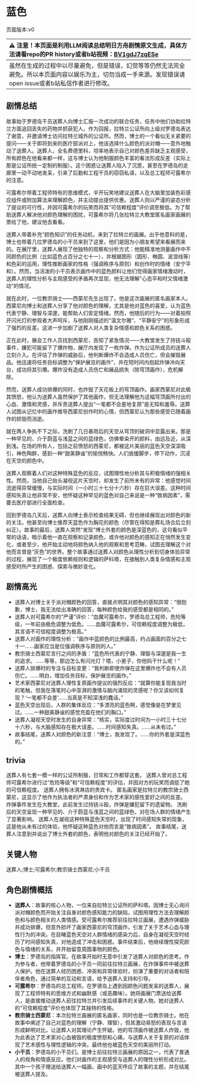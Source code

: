 # 蓝色
页面版本:v0
 

| :warning: 注意！本页面是利用LLM阅读总结明日方舟剧情原文生成，具体方法请看repo的PR history或者b站视频：[BV1gdJ7zqESe](https://www.bilibili.com/video/BV1gdJ7zqESe/)         |
|:----------------------------|
| 虽然在生成的过程中以尽量避免，但是错误，幻觉等等仍然无法完全避免。所以本页面内容以娱乐为主，切勿当成一手来源。发现错误请open issue或者b站私信作者进行修改。|



## 剧情总结
故事始于罗德岛干员送葬人向博士汇报一次成功的联合任务，任务中他们协助拉特兰方面追回丢失的药物并抓获犯人。作为回报，拉特兰公证所向上级对罗德岛表达了谢意，并邀请博士访问拉特兰城外的公证所。然而，博士的一个看似无关紧要的提问——关于即将到来的医疗部派对上，他该选择什么颜色的派对帽——意外地触动了送葬人。送葬人，全名费德里科，坦率地表示自己对颜色差异缺乏主观感受，所有颜色在他看来都一样，这与博士认为他制服颜色丰富的看法形成反差（实际上那是公证所统一定制的制服）。这个困惑让送葬人陷入了沉思，甚至在罗德岛的走廊里一动不动地发呆，引来了后勤和工程干员的窃窃私语，以及总工程师可露希尔的注意。

可露希尔带着工程师特有的思维模式，半开玩笑地建议送葬人在大脑里加装色彩感应组件或附加算法来理解颜色，并主动提出提供优惠。送葬人则以严谨的姿态分析了提议的可行性，并因可露希尔的玩笑而将其“可信赖程度”评价调至极低。为了帮助送葬人解决他对颜色理解的困扰，可露希尔将几张拉特兰大教堂匿名画家画展的票给了他，建议他去看看。

送葬人带着补充“颜色知识”的任务动机，来到了拉特兰的画展。出乎他意料的是，博士也带着几位罗德岛的小干员来到了这里，他们是因为小朋友希望来看展而来的。在展厅里，送葬人展现了他独特的观察和分析方式：他能精准地测量画作中不同颜色的比例（比如蓝色占百分之七十一），并根据图形（圆形、椭圆、波浪线等）和色彩的运用，理性推断画家的性格（强调秩序与原则）和创作时的情绪（安宁平和）。然而，当活泼的小干员表示画作中的蓝色颜料让他们觉得画家情绪激动时，送葬人的理性分析与主观感受的矛盾再次显现，他无法理解“心态平和时又情绪激动”的情况。

就在此时，一位教宗骑士——西蒙尼先生出现了。他是这次画展的匿名画家本人。西蒙尼向博士和送葬人分享了他对颜色的理解，尤其是他对蓝色的喜爱，认为蓝色代表宁静、理智与深邃，能帮助人们安定情绪。然而，他随后的行为——对着拍照开闪光灯的参观者大声呵斥，与他刚刚描述的“温文尔雅”、“平静安宁”的形象形成了强烈的反差。这进一步加剧了送葬人对人类复杂情感和颜色关系的困惑。

正在此时，展会工作人员找到西蒙尼，告知了紧急情况——大教堂发生了持铳斗殴事件，嫌犯可能留下了爆炸物，展厅内发现了一枚炸弹。作为公证所成员的送葬人立刻介入。在评估了炸弹的威胁后，他判断爆炸不会造成人员伤亡，但会摧毁展品。他迅速将任务目标调整为“保护展览的画作”，并在短时间内抱起炸弹冲向天台，成功将其引爆。爆炸没有造成人员伤亡和展品损失（除穹顶画作），危机解除。

然而，送葬人成功排爆的同时，也炸毁了天花板上的穹顶画作。画家西蒙尼对此极其愤怒，他认为送葬人虽然保护了其他画作，但无法理解他为这幅穹顶画所付出的心血、激情和灵感，并斥责送葬人提出“一笔都不会差地复原”是无知和羞辱。送葬人试图从记忆中的画作推导西蒙尼创作时的心情，但西蒙尼认为那些感受已随着画作的损毁而消逝。

就在两人争执不下之际，洗刷了几日暴雨后的天空从穹顶的破洞中显露出来。那是一种罕见的、介于蔚蓝与浅蓝之间的蓝绿色，仿佛晕染开的颜料，由远及近，从深到浅。在场的所有人，包括之前愤怒的西蒙尼，都被这片美丽的蓝色天空深深吸引，神色陶醉，感到一种“甜美静谧”的愉悦畅快。人们放缓脚步，停下动作，沉浸在天空的颜色中。

送葬人观察着人们对这种特殊蓝色的反应，试图理性地分析其与积极情绪的强相关性。然而，当他自己抬头凝视这片天空时，却发生了前所未有的异常：他感觉时间流逝得异常缓慢，与实际时间（一小时三十七分十六秒）存在巨大误差。这种时间感知失真让他非常不安，他怀疑这种罕见的蓝色对自己来说是一种“致病因素”，需要去医疗部进行全面检查。

回到罗德岛几天后，送葬人向博士表示检查结果无碍，但也继续展现出对颜色的新的关注。他甚至向博士推荐天蓝色作为胸花的颜色（尽管在得知是葬礼场合后立刻纠正）。故事的最后，送葬人突然“发现”博士外套的颜色是深蓝色的，这句看似平常的话语，暗示着他一直在观察和记录颜色，或许他对颜色的感知正在悄然发生变化，或者至少，他开始主动地将颜色纳入他的观察和思考范畴，试图去理解这个对他而言曾是“灰色”的世界。整个故事通过送葬人对颜色从理性分析到切身体验异常的过程，展现了一个极度依赖规则和逻辑的萨科塔，在接触到人类复杂情感和主观感受时所产生的困惑、探索与微妙变化。
## 剧情高光
- 送葬人对博士关于派对帽颜色的回答，直接点明其对颜色的感知异常：“很抱歉，博士，我无法给出准确的回答，每种颜色给我的感受都是相同的。”
- 送葬人对可露希尔的“严谨”评价：“血魔可露希尔，罗德岛总工程师，危险等级，一年前由极危调整为低危。......血魔可露希尔，可信赖程度调整为极低，其言语不可信程度调整为极高。”
- 送葬人对画作的理性分析：“画作中蓝颜色的比例最高，约占画面的百分之七十一......画家应当是位强调秩序与原则的人。”
- 教宗骑士西蒙尼言行之间的矛盾：“蓝色所代表的宁静、理智与深邃是我一生的追求。......等等，那边怎么有闪光灯？喂，小崽子，你他妈干什么呢！”
- 送葬人排爆时的专注与目标变更：“我判断即使炸弹在这里爆炸也不会有人员伤亡。......明白，增加任务目标，保护展览的画作。”
- 艺术家西蒙尼对送葬人理性复原画作提议的强烈反应：“就算你能复现我当时的笔触，但我在落笔时心中澎湃的激情与脑内涌现的灵感呢？你又该如何复现？‘一笔都不会差’......当真是不知深浅的蠢话。”
- 蓝色天空出现后，人群的集体反应：“多漂亮的蓝色啊，感觉像是在梦里见过。......一种甜美静谧的感觉充盈在他们的胸口。”
- 送葬人凝视天空时发生的自身异常：“核实，实际度过时间为一小时三十七分十六秒，与大脑感知存在极大误差。......时间感知失真。......从未有过。”
- 故事结尾，送葬人对颜色的新注意：“博士，我发现了。......你的外套是深蓝色的。”
## trivia
送葬人有七套一模一样的公证所制服，日常和工作都穿这套。
送葬人曾对总工程师可露希尔进行过“危险等级”和“可信赖程度”的评估，并因对方的玩笑而调低了她的可信赖程度。
送葬人拥有冰淇淋店的贵宾卡。
匿名画家是拉特兰的教宗骑士西蒙尼，这显示了他作为执法者的严肃身份和作为艺术家的感性爱好之间的反差。
炸弹事件发生在大教堂，此前发生过持铳斗殴，炸弹是嫌犯留下的遗留物。
洗刷后的天空呈现一种罕见的、介于蔚蓝与浅蓝之间的蓝绿色，对在场人群的情绪产生了显著影响。
送葬人在凝视这种特殊蓝色天空时，出现了时间感知失常的现象，这是他从未有过的体验，他怀疑这种蓝色对他而言是“致病因素”。
故事结尾，送葬人注意到并说出了博士外套的颜色，表明他对颜色的关注已经开始了。
## 关键人物
送葬人;博士;可露希尔;教宗骑士西蒙尼;小干员
## 角色剧情概括
-   **送葬人**：故事的核心人物，一位来自拉特兰公证所的萨科塔。因博士无心询问派对帽颜色而开始关注自身对颜色感知能力的缺陷，试图用理性方法去理解颜色和与颜色相关的人类情感。受可露希尔推荐前往拉特兰画展，遭遇炸弹威胁并成功排爆，但意外损坏了画家西蒙尼的穹顶画作，引发了关于艺术心血与理性行为的冲突。在目睹蓝色天空对人群情绪的感染力后，自身在凝视天空时经历了时间感知失真，对他造成了冲击和困惑。事件结束后，他继续理性探究颜色与情绪的关系，并开始留意周围事物的颜色。
-   **博士**：罗德岛的指挥官。在故事开始时无意中引发了送葬人对颜色的思考。作为参与者，他带着罗德岛的小干员一同前往拉特兰画展，在炸弹事件中被送葬人保护。他在送葬人经历困惑、冲突和异常体验时，扮演了重要的对话者和陪伴者角色，通过简单的互动和言语，给予送葬人支持和引导。
-   **可露希尔**：罗德岛的总工程师。在罗德岛上遇到因颜色问题发呆的送葬人，展现了工程师特有的思维方式和幽默感（或恶趣味）。她将画展门票送给送葬人，是直接推动送葬人前往拉特兰并引发后续事件的关键人物。她对送葬人的“可信赖程度”评价也体现了其独特的性格。
-   **教宗骑士西蒙尼**：本次拉特兰画展的匿名画家，同时也是一位教宗骑士。他在故事中阐述了自己对蓝色的理解（宁静、理智），但其激动易怒的表现与言语形成鲜明对比，让送葬人对其理论产生怀疑。他的穹顶画作被送葬人炸毁，他为此表达了艺术家对心血被毁的极度愤怒和心痛，与送葬人关于复原的对话体现了艺术感性与理性逻辑的冲突。最终他也被蓝色天空的美丽所打动。
-   **小干员**：罗德岛的小干员们。是博士前往拉特兰画展的原因之一，代表了普通人的视角和情感反应。他们对画作的主观感受与送葬人的理性分析形成对比。其中一个孩子赠送给送葬人一幅画，画中的蓝天呼应了故事的主题，并在结尾被送葬人提及。
